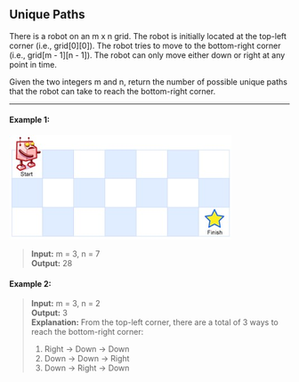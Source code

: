 ## Unique Paths

There is a robot on an m x n grid. The robot is initially located at the top-left corner (i.e., grid[0][0]). The robot tries to move to the bottom-right corner (i.e., grid[m - 1][n - 1]). The robot can only move either down or right at any point in time.

Given the two integers m and n, return the number of possible unique paths that the robot can take to reach the bottom-right corner.

---

#### Example 1:

<img src="UniquePaths.jpg" alt="Unique Paths">

> **Input:** m = 3, n = 7<br>
> **Output:** 28

#### Example 2:

> **Input:** m = 3, n = 2<br>
> **Output:** 3<br>
> **Explanation:** From the top-left corner, there are a total of 3 ways to reach the bottom-right corner:<br>
> 1. Right -> Down -> Down<br>
> 2. Down -> Down -> Right<br>
> 3. Down -> Right -> Down<br>
